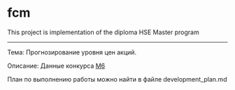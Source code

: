 # fcm
This project is implementation of the diploma HSE Master program

---


Тема: Прогнозирование уровня цен акций.

Описание: Данные конкурса [M6](https://mofc.unic.ac.cy/the-m6-competition/)

План по выполнению работы можно найти в файле development_plan.md

